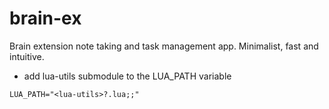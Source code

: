 # brain-ex
Brain extension note taking and task management app. Minimalist, fast and intuitive.

* add lua-utils submodule to the LUA_PATH variable
```
LUA_PATH="<lua-utils>?.lua;;"
```